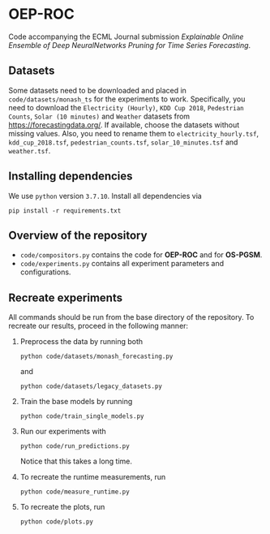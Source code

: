 # OEP-ROC
Code accompanying the ECML Journal submission *Explainable Online Ensemble of Deep NeuralNetworks Pruning for Time Series Forecasting*.

## Datasets
Some datasets need to be downloaded and placed in `code/datasets/monash_ts` for the experiments to work.
Specifically, you need to download the `Electricity (Hourly)`, `KDD Cup 2018`, `Pedestrian Counts`, `Solar (10 minutes)` and `Weather` datasets from https://forecastingdata.org/.
If available, choose the datasets without missing values.
Also, you need to rename them to `electricity_hourly.tsf`, `kdd_cup_2018.tsf`, `pedestrian_counts.tsf`, `solar_10_minutes.tsf` and `weather.tsf`.

## Installing dependencies
We use `python` version `3.7.10`. Install all dependencies via
```
pip install -r requirements.txt
```

## Overview of the repository

- `code/compositors.py` contains the code for **OEP-ROC** and for **OS-PGSM**.
- `code/experiments.py` contains all experiment parameters and configurations.

## Recreate experiments
All commands should be run from the base directory of the repository.
To recreate our results, proceed in the following manner:
1. Preprocess the data by running both 

    `python code/datasets/monash_forecasting.py`

    and 

    `python code/datasets/legacy_datasets.py`

2. Train the base models by running 

    `python code/train_single_models.py`

3. Run our experiments with

    `python code/run_predictions.py`

    Notice that this takes a long time.

4. To recreate the runtime measurements, run

    `python code/measure_runtime.py`

5. To recreate the plots, run

    `python code/plots.py`